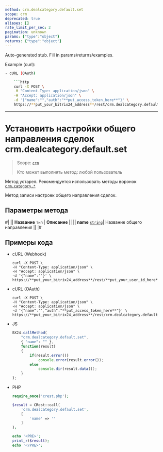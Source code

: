 ```yaml
---
method: crm.dealcategory.default.set
scope: crm
deprecated: true
aliases: []
rate_limit_per_sec: 2
pagination: unknown
params: {"type":"object"}
returns: {"type":"object"}
---
```


Auto-generated stub. Fill in params/returns/examples.

Example (curl):

```bash
- cURL (OAuth)

    ```http
    curl -X POST \
    -H "Content-Type: application/json" \
    -H "Accept: application/json" \
    -d '{"name":"","auth":"**put_access_token_here**"}' \
    https://**put_your_bitrix24_address**/rest/crm.dealcategory.default.set
```

---

# Установить настройки общего направления сделок crm.dealcategory.default.set

> Scope: [`crm`](../../../scopes/permissions.md)
>
> Кто может выполнять метод: любой пользователь



Метод устарел. Рекомендуется использовать методы воронок [`crm.category.*`](../../universal/category/index.md)



Метод записи настроек общего направления сделок.

## Параметры метода



#|
|| **Название**
`тип` | **Описание** ||
|| **name** 
[`string`](../../../data-types.md)| Название общего направления ||
|#

## Примеры кода





- cURL (Webhook)

    ```http
    curl -X POST \
    -H "Content-Type: application/json" \
    -H "Accept: application/json" \
    -d '{"name":""}' \
    https://**put_your_bitrix24_address**/rest/**put_your_user_id_here**/**put_your_webhook_here**/crm.dealcategory.default.set
    ```

- cURL (OAuth)

    ```http
    curl -X POST \
    -H "Content-Type: application/json" \
    -H "Accept: application/json" \
    -d '{"name":"","auth":"**put_access_token_here**"}' \
    https://**put_your_bitrix24_address**/rest/crm.dealcategory.default.set
    ```

- JS

    ```js
    BX24.callMethod(
        "crm.dealcategory.default.set",
        { "name": "" },
        function(result)
        {
            if(result.error())
                console.error(result.error());
            else
                console.dir(result.data());
        }
    );
    ```

- PHP

    ```php
    require_once('crest.php');

    $result = CRest::call(
        'crm.dealcategory.default.set',
        [
            'name' => ''
        ]
    );

    echo '<PRE>';
    print_r($result);
    echo '</PRE>';
    ```


